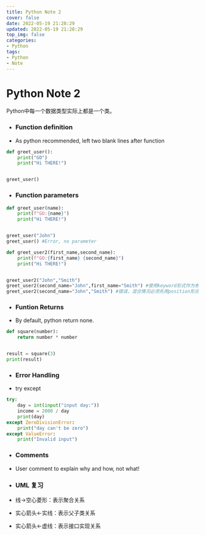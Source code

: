 ```yaml
---
title: Python Note 2
cover: false
date: 2022-05-19 21:28:29
updated: 2022-05-19 21:28:29
top_img: false
categories:
- Python
tags: 
- Python
- Note
---
```

# Python Note 2

Python中每一个数据类型实际上都是一个类。

+ ### Function definition
+ As python recommended, left two blank lines after function

```python
def greet_user():
    print("GO")
    print("Hi THERE!")


greet_user()
```

+ ### Function parameters

```python
def greet_user(name):
    print(f"GO:{name}")
    print("Hi THERE!")


greet_user("John")
greet_user() #Error, no parameter

def greet_user2(first_name,second_name):
    print(f"GO:{first_name} {second_name}")
    print("Hi THERE!")


greet_user2("John","Smith")
greet_user2(second_name="John",first_name="Smith") #使用keyword形式作为参数，
greet_user2(second_name="John","Smith") #错误，混合情况必须先用position形式再用keyword形式
```

+ ### Funtion Returns
+ By default, python return none.

```python
def square(number):
	return number * number


result = square(3)
print(result)
```

+ ### Error Handling
+ try except

```python
try:
	day = int(input("input day:"))
	income = 2000 / day
	print(day)
except ZeroDivisionError:
	print("day can't be zero")
except ValueError:
	print("Invalid input")
```

+ ### Comments
+ User comment to explain why and how, not what!

+ ### UML 复习
+ 线->空心菱形：表示聚合关系
+ 实心箭头<-实线：表示父子类关系
+ 实心箭头<-虚线：表示接口实现关系